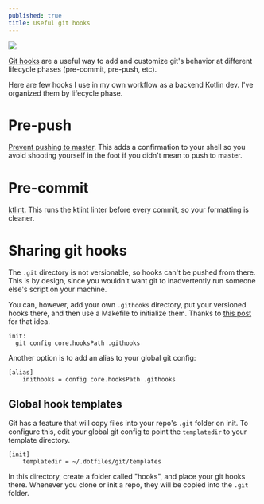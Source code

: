 ```yaml
---
published: true
title: Useful git hooks
---
```

![]({{site.cdn_path}}/2020/02/18/pirate.jpg)

[Git hooks](https://git-scm.com/book/en/v2/Customizing-Git-Git-Hooks) are a useful way to add and customize git's behavior at different lifecycle phases (pre-commit, pre-push, etc).

Here are few hooks I use in my own workflow as a backend Kotlin dev. I've organized them by lifecycle phase.

# Pre-push

[Prevent pushing to master](https://ghost.org/changelog/prevent-master-push/). This adds a confirmation to your shell so you avoid shooting yourself in the foot if you didn't mean to push to master.

# Pre-commit

[ktlint](https://github.com/pinterest/ktlint/blob/master/ktlint/src/main/resources/ktlint-git-pre-commit-hook.sh). This runs the ktlint linter before every commit, so your formatting is cleaner.

# Sharing git hooks

The `.git` directory is not versionable, so hooks can't be pushed from there. This is by design, since you wouldn't want git to inadvertently run someone else's script on your machine.

You can, however, add your own `.githooks` directory, put your versioned hooks there, and then use a Makefile to initialize them. Thanks to [this post](https://www.viget.com/articles/two-ways-to-share-git-hooks-with-your-team/) for that idea.

```
init:
  git config core.hooksPath .githooks
```

Another option is to add an alias to your global git config:

```
[alias]
	inithooks = config core.hooksPath .githooks
```

## Global hook templates

Git has a feature that will copy files into your repo's `.git` folder on init. To configure this, edit your global git config to point the `templatedir` to your template directory.

```
[init]
	templatedir = ~/.dotfiles/git/templates
```

In this directory, create a folder called "hooks", and place your git hooks there. Whenever you clone or init a repo, they will be copied into the `.git` folder.
